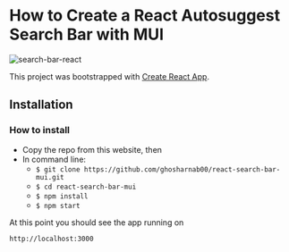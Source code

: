 # How to Create a React Autosuggest Search Bar with MUI


![search-bar-react](https://user-images.githubusercontent.com/35360371/196112618-b6ba2ce8-9b53-43b9-ac51-82feec8328b3.gif)

This project was bootstrapped with [Create React App](https://github.com/facebook/create-react-app).

## Installation

### How to install
* Copy the repo from this website, then
* In command line:
  * ```$ git clone https://github.com/ghosharnab00/react-search-bar-mui.git```
  * ```$ cd react-search-bar-mui```
  * ```$ npm install```
  * ```$ npm start```

 At this point you should see the app running on 

 ```http://localhost:3000```
